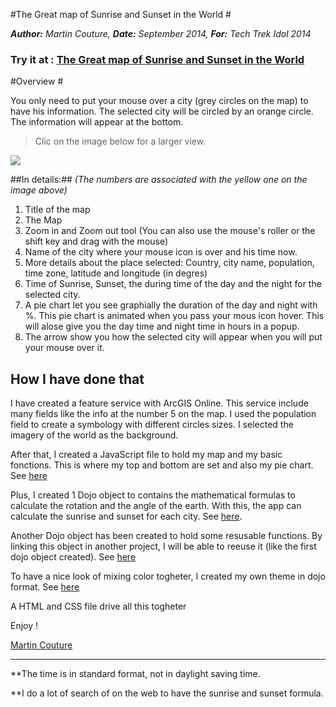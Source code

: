 #The Great map of Sunrise and Sunset in the World #

***Author:** Martin Couture, **Date:** September 2014, **For:** Tech Trek Idol 2014*


### **Try it at : [The Great map of Sunrise and Sunset in the World](http://membre.oricom.ca/publiccouture/sunrisesunset)** ###
 
#Overview #

You only need to put your mouse over a city (grey circles on the map) to have his information. The selected city will be circled by an orange circle. The information will appear at the bottom. 

> Clic on the image below for a larger view.

![](http://membre.oricom.ca/publiccouture/sunrisesunset/readmeimg/Full.jpg)


##In details:##
*(The numbers are associated with the yellow one on the image above)*

1. Title of the map
2. The Map
3. Zoom in and Zoom out tool (You can also use the mouse's roller or the shift key and drag with the mouse)
4. Name of the city where your mouse icon is over and his time now.
5. More details about the place selected: Country, city name, population, time zone, latitude and longitude (in degres)
6. Time of Sunrise, Sunset, the during time of the day and the night for the selected city.
7. A pie chart let you see graphially the duration of the day and night with %. This pie chart is animated when you pass your mous icon hover. This will alose give you the day time and night time in hours in a popup. 
8. The arrow show you how the selected city will appear when you will put your mouse over it. 


## How I have done that ##

I have created a feature service with ArcGIS Online. This service include many fields like the info at the number 5 on the map. I used the population field to create a symbology with different circles sizes. I selected the imagery of the world as the background.

After that, I created a JavaScript file to hold my map and my basic fonctions. This is where my top and bottom are set and also my pie chart. See [here](http://membre.oricom.ca/publiccouture/sunrisesunset/js/map.js)

Plus, I created 1 Dojo object to contains the mathematical formulas to calculate the rotation and the angle of the earth. With this, the app can calculate the sunrise and sunset for each city. See [here](http://membre.oricom.ca/publiccouture/sunrisesunset/js/sunrisesunset.js). 

Another Dojo object has been created to hold some resusable functions. By linking this object in another project, I will be able to reeuse it (like the first dojo object created). See [here](http://membre.oricom.ca/publiccouture/sunrisesunset/js/coordinatesTools.js)

To have a nice look of mixing color togheter, I created my own theme in dojo format. See [here](http://membre.oricom.ca/publiccouture/sunrisesunset/js/ephemeridesTheme.js)

A HTML and CSS file drive all this togheter

Enjoy !

[Martin Couture](mailto:mcouture@esri.ca)

----------

**The time is in standard format, not in daylight saving time.
 
**I do a lot of search of on the web to have the sunrise and sunset formula. 